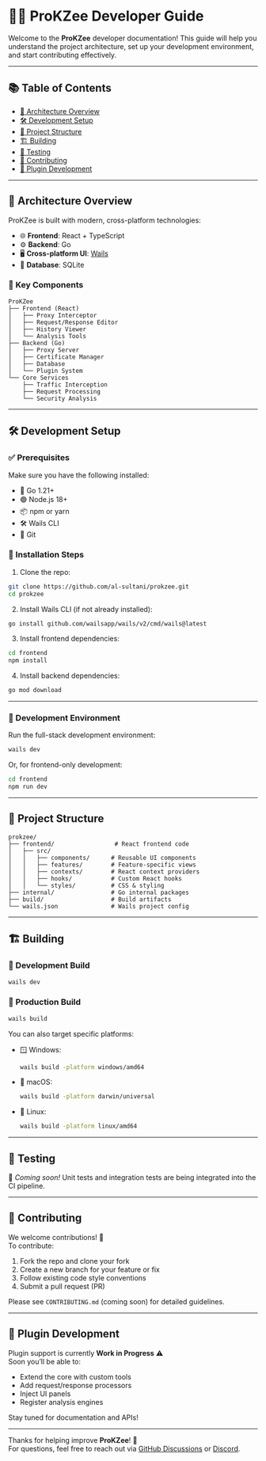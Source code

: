 # 👨‍💻 ProKZee Developer Guide

Welcome to the **ProKZee** developer documentation! This guide will help you understand the project architecture, set up your development environment, and start contributing effectively.

---

## 📚 Table of Contents

- [🧱 Architecture Overview](#architecture-overview)
- [🛠️ Development Setup](#development-setup)
- [📁 Project Structure](#project-structure)
- [🏗️ Building](#building)
- [🧪 Testing](#testing)
- [🤝 Contributing](#contributing)
- [🔌 Plugin Development](#plugin-development)

---

## 🧱 Architecture Overview

ProKZee is built with modern, cross-platform technologies:

- 🌐 **Frontend**: React + TypeScript  
- ⚙️ **Backend**: Go  
- 🖥️ **Cross-platform UI**: [Wails](https://wails.io/)  
- 💾 **Database**: SQLite

### 🔩 Key Components

```
ProKZee
├── Frontend (React)
│   ├── Proxy Interceptor
│   ├── Request/Response Editor
│   ├── History Viewer
│   └── Analysis Tools
├── Backend (Go)
│   ├── Proxy Server
│   ├── Certificate Manager
│   ├── Database
│   └── Plugin System
└── Core Services
    ├── Traffic Interception
    ├── Request Processing
    └── Security Analysis
```

---

## 🛠️ Development Setup

### ✅ Prerequisites

Make sure you have the following installed:

- 🐹 Go 1.21+
- 🟢 Node.js 18+
- 📦 npm or yarn
- 🛠️ Wails CLI
- 🔗 Git

### 🚀 Installation Steps

1. Clone the repo:
```bash
git clone https://github.com/al-sultani/prokzee.git
cd prokzee
```

2. Install Wails CLI (if not already installed):
```bash
go install github.com/wailsapp/wails/v2/cmd/wails@latest
```

3. Install frontend dependencies:
```bash
cd frontend
npm install
```

4. Install backend dependencies:
```bash
go mod download
```

---

### 🧪 Development Environment

Run the full-stack development environment:

```bash
wails dev
```

Or, for frontend-only development:

```bash
cd frontend
npm run dev
```

---

## 📁 Project Structure

```
prokzee/
├── frontend/                 # React frontend code
│   ├── src/
│   │   ├── components/      # Reusable UI components
│   │   ├── features/        # Feature-specific views
│   │   ├── contexts/        # React context providers
│   │   ├── hooks/           # Custom React hooks
│   │   └── styles/          # CSS & styling
├── internal/                # Go internal packages
├── build/                   # Build artifacts
└── wails.json               # Wails project config
```

---

## 🏗️ Building

### 🧪 Development Build

```bash
wails dev
```

### 🚀 Production Build

```bash
wails build
```

You can also target specific platforms:

- 🪟 Windows:  
  ```bash
  wails build -platform windows/amd64
  ```

- 🍎 macOS:  
  ```bash
  wails build -platform darwin/universal
  ```

- 🐧 Linux:  
  ```bash
  wails build -platform linux/amd64
  ```

---

## 🧪 Testing

🧪 *Coming soon!* Unit tests and integration tests are being integrated into the CI pipeline.

---

## 🤝 Contributing

We welcome contributions! 🚀  
To contribute:

1. Fork the repo and clone your fork
2. Create a new branch for your feature or fix
3. Follow existing code style conventions
4. Submit a pull request (PR)

Please see `CONTRIBUTING.md` (coming soon) for detailed guidelines.

---

## 🔌 Plugin Development

Plugin support is currently **Work in Progress** ⚠️  
Soon you’ll be able to:

- Extend the core with custom tools
- Add request/response processors
- Inject UI panels
- Register analysis engines

Stay tuned for documentation and APIs!

---

Thanks for helping improve **ProKZee**! 💙  
For questions, feel free to reach out via [GitHub Discussions](https://github.com/al-sultani/prokzee/discussions) or [Discord](https://discord.gg/prokzee).
